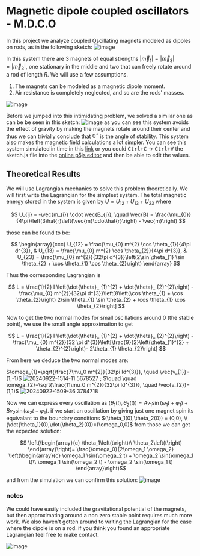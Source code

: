 # Magnetic dipole coupled oscillators - M.D.C.O

In this project we analyze coupled Oscillating magnets modeled as dipoles on rods, as in the following sketch:
![image](https://github.com/user-attachments/assets/6dcb8422-0392-4f3f-84da-6161271e18e2)

In this system there are 3 magnets of equal strengths $\left|\vec{m}_ {1}\right|=\left|\vec{m}_ {3}\right|=\left|\vec{m}_{3}\right|$, one stationary in the middle and two that can freely rotate around a rod of length $R$.
We will use a few assumptions.
1. The magnets can be modeled as a magnetic dipole moment.
2. Air resistance is completely neglected, and so are the rods' masses.

![image](https://github.com/user-attachments/assets/8ac60b9f-0b27-49f6-a548-e1a47117773f)


Before we jumped into this intimidating problem, we solved a similar one as can be be seen in this sketch:
![image](https://github.com/user-attachments/assets/50bfd9e4-e28c-4b21-97a2-61ebd4f0e969)
as you can see this system avoids the effect of gravity by making the magnets rotate around their center and thus we can trivially conclude that $0^\circ$ is the angle of stability. This system also makes the magnetic field calculations a lot simpler.
You can see this system simulated in time in this [link](https://alon-h.github.io/dipole-oscillations/) or you could <kbd>Ctrl+C</kbd> $\to$ <kbd>Ctrl+V</kbd> the sketch.js file into the [online p5js editor](https://editor.p5js.org) and then be able to edit the values.

## Theoretical Results

We will use Lagrangian mechanics to solve this problem theoretically. We will first write the Lagrangian for the simplest system. The total magnetic energy stored in the system is given by $U = U_{12} + U_{13} + U_{23}$ where 

$$
U_{ij} = -\vec{m_{i}} \cdot \vec{B_{j}}, \quad \vec{B} = \frac{\mu_{0}}{4\pi}\left(3\hat{r}\left(\vec{m}\cdot\hat{r}\right) - \vec{m}\right)
$$

those can be found to be:

$$
\begin{array}{ccc}
U_{12} = \frac{\mu_{0} m^{2} \cos \theta_{1}}{4\pi d^{3}}, & U_{13} = \frac{\mu_{0} m^{2} \cos \theta_{2}}{4\pi d^{3}}, & U_{23} = \frac{\mu_{0} m^{2}}{32\pi d^{3}}\left(2\sin \theta_{1} \sin \theta_{2} + \cos \theta_{1} \cos \theta_{2}\right)
\end{array}
$$

Thus the corresponding Lagrangian is

$$
L = \frac{1}{2} I \left(\dot{\theta}_ {1}^{2} + \dot{\theta}_ {2}^{2}\right) - \frac{\mu_{0} m^{2}}{32\pi d^{3}}\left[8\left(\cos \theta_{1} + \cos \theta_{2}\right) 2\sin
\theta_{1} \sin \theta_{2} + \cos \theta_{1} \cos \theta_{2}\right]
$$

Now to get the two normal modes for small oscillations around 0 (the stable point), we use the small angle approximation to get

$$
L = \frac{1}{2} I \left(\dot{\theta}_ {1}^{2} + \dot{\theta}_ {2}^{2}\right) - \frac{\mu_ {0} m^{2}}{32 \pi d^{3}}\left[\frac{9}{2}\left(\theta_{1}^{2} + \theta_{2}^{2}\right)-
2\theta_{1} \theta_{2}\right]
$$


From here we deduce the two normal modes are:

$\omega_{1}=\sqrt{\frac{7\mu_0 m^{2}}{32\pi Id^{3}}}, \quad \vec{v_{1}}=(1,-1)$ ![20240922-1514-11 5678527](https://github.com/user-attachments/assets/2659fde8-2867-4f32-bbf5-3ba655479c99) ; $\quad \quad \omega_{2}=\sqrt{\frac{11\mu_0 m^{2}}{32\pi Id^{3}}}, \quad \vec{v_{2}}=(1,1)$ ![20240922-1509-36 3784718](https://github.com/user-attachments/assets/0a6680e0-b469-4cae-9903-8c6500a82352)

Now we can express every oscillation as $(\theta_1(t),\theta_2(t)) = A v_1 \sin(\omega_1 t + \varphi_1) + B v_2 \sin(\omega_2 t + \varphi_1)$. if we start an oscillation by giving just one magnet spin its equivalant to the boundary conditions $(\theta_1(0),\theta_2(0)) = (0,0), \\ (\dot{\theta_1}(0),\dot{\theta_2}(0))=(\omega_0,0)$ from those we can get the expected solution:

$$ \left(\begin{array}{c}
\theta_1\left(t\right)\\
\theta_2\left(t\right)
\end{array}\right)= \frac{\omega_0}{2\omega_1 \omega_2} \left(\begin{array}{c}
\omega_1 \sin(\omega_2 t) + \omega_2 \sin(\omega_1 t)\\
\omega_1 \sin(\omega_2 t) - \omega_2 \sin(\omega_1 t)
\end{array}\right)$$

and from the simulation we can confirm this solution:
![image](https://github.com/user-attachments/assets/26a92121-7142-47ec-a8ff-695c4451a45c)

### notes
We could have easily included the gravitational potential of the magnets, but then approximating around a non zero stable point requires much more work. 
We also haven't gotten around to writing the Lagrangian for the case where the dipole is on a rod. if you think you found an appropriate Lagrangian feel free to make contact.

![image](https://github.com/user-attachments/assets/b131ce4b-78da-4cc2-9139-91fde99f54fa)
